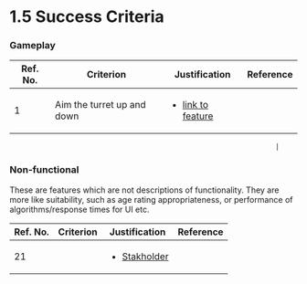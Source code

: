 # 1.5 Success Criteria

### Gameplay

| Ref. No. | Criterion                  | Justification                                                                                                                                                       | Reference |
| -------- | -------------------------- | ------------------------------------------------------------------------------------------------------------------------------------------------------------------- | --------- |
| 1        | Aim the turret up and down | <ul><li><a href="https://github.com/Marling-School/alevel-project-template/blob/docs/1-analysis/features-of-the-proposed-solution.md">link to feature</a></li></ul> |           |

```
                                                                 |
```

### Non-functional

These are features which are not descriptions of functionality. They are more like suitability, such as age rating appropriateness, or performance of algorithms/response times for UI etc.

| Ref. No. | Criterion | Justification                                                  | Reference |
| -------- | --------- | -------------------------------------------------------------- | --------- |
| 21       |           | <ul><li><a href="1.2-stakeholders.md">Stakholder</a></li></ul> |           |
